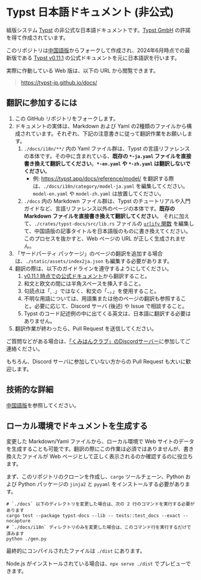 # Typst 日本語ドキュメント (非公式)

組版システム [Typst](https://typst.app/docs) の非公式な日本語ドキュメントです。[Typst GmbH](https://typst.app/legal/) の許諾を得て作成されています。

このリポジトリは[中国語版](https://github.com/typst-doc-cn/typst-doc-cn.github.io)からフォークして作成され、2024年6月時点での最新版である [Typst v0.11.1](https://typst.app/docs/changelog/#v0.11.1) の公式ドキュメントを元に日本語訳を行います。

実際に作動している Web 版は、以下の URL から閲覧できます。
> https://typst-jp.github.io/docs/

## 翻訳に参加するには

1. この GitHub リポジトリをフォークします。
1. ドキュメントの実体は、Markdown および Yaml の2種類のファイルから構成されています。それぞれ、下記の注意書きに従って翻訳作業をお願いします。
    1. `./docs/i18n/**/` 内の Yaml ファイル群は、Typst の言語リファレンスの本体です。その中に含まれている、**既存の `*-ja.yaml` ファイルを直接書き換えて翻訳してください**。**`*-en.yaml` や `*-zh.yaml` は翻訳しないでください**。
        - 例: https://typst.app/docs/reference/model/ を翻訳する際は、`./docs/i18n/category/model-ja.yaml` を編集してください。`model-en.yaml` や `model-zh.yaml` は放置してください。
    2. `./docs` 内の Markdown ファイル群は、Typst のチュートリアルや入門ガイドなど、言語リファレンス以外のページの本体です。**既存の Markdown ファイルを直接書き換えて翻訳してください**。
    それに加えて、`./crates/typst-docs/src/lib.rs` ファイルの [`urlify` 関数](https://github.com/search?q=repo%3Atypst-jp/typst-jp.github.io%20urlify&type=code) を編集して、中国語版の記事タイトルを日本語版のものに書き換えてください。このプロセスを抜かすと、Web ページの URL が正しく生成されません。
1. 「サードパーティ パッケージ」のページの翻訳を追加する場合は、`./static/assets/index2ja.json` も編集する必要があります。
1. 翻訳の際は、以下のガイドラインを遵守するようにしてください。
    1. [v0.11.1 時点での公式ドキュメント](https://github.com/typst/typst/tree/v0.11.1/docs)から翻訳すること。
    1. 和文と欧文の間には半角スペースを挿入すること。
    1. 句読点は「, .」ではなく、和文の「、。」を使用すること。
    1. 不明な用語については、用語集または他のページの翻訳も参照すること。必要に応じて、Discord サーバ (後述) や Issue で相談すること。
    1. Typst のコード記述例の中に出てくる英文は、日本語に翻訳する必要はありません。
1. 翻訳作業が終わったら、Pull Request を送信してください。

ご質問などがある場合は、[「くみはんクラブ」のDiscordサーバー](https://discord.gg/9xF7k4aAuH)に参加してご連絡ください。

もちろん、Discord サーバに参加していない方からの Pull Request も大いに歓迎します。

## 技術的な詳細

[中国語版](https://github.com/typst-doc-cn/typst-doc-cn.github.io?tab=readme-ov-file#%E6%8A%80%E6%9C%AF%E7%BB%86%E8%8A%82)を参照してください。

## ローカル環境でドキュメントを生成する

変更した Markdown/Yaml ファイルから、ローカル環境で Web サイトのデータを生成することも可能です。翻訳の際にこの作業は必須ではありませんが、書き換えたファイルが Web ページとして正しく表示されるのか確認するのに役立ちます。

まず、このリポジトリのクローンを作成し、`cargo` ツールチェーン、Python および Python パッケージの `jinja2` と `pyyaml` をインストールする必要があります。
```
# `./docs` 以下のディレクトリを変更した場合は、次の 2 行のコマンドを実行する必要があります
cargo test --package typst-docs --lib -- tests::test_docs --exact --nocapture
# `./docs/i18n` ディレクトリのみを変更した場合は、このコマンド行を実行するだけで済みます
python ./gen.py
```

最終的にコンパイルされたファイルは `./dist` にあります。

Node.js がインストールされている場合は、`npx serve ./dist` でプレビューできます。
